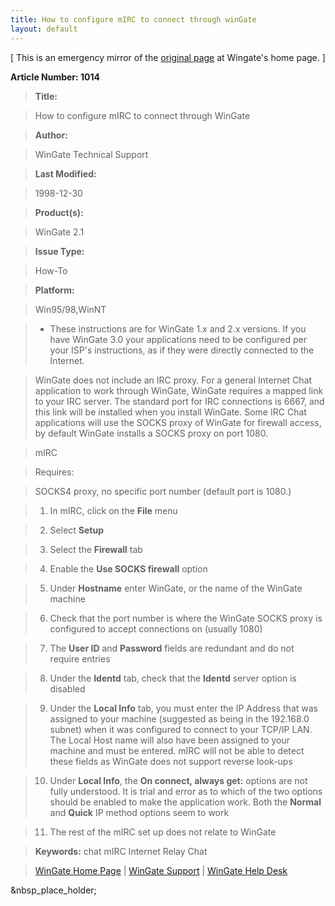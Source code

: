 ```yaml
---
title: How to configure mIRC to connect through winGate
layout: default
---
```


[ This is an emergency mirror of the [original
page](http://kb.deerfield.com/search/viewarticle.cfm?a=1014) at Wingate's home
page. ]

**Article Number: 1014**

> **Title:**

> How to configure mIRC to connect through WinGate

>

> **Author:**

> WinGate Technical Support

>

> **Last Modified:**

> 1998-12-30

>

> **Product(s):**

> WinGate 2.1

>

> **Issue Type:**

> How-To

>

> **Platform:**

> Win95/98,WinNT

>

> * These instructions are for WinGate 1.x and 2.x versions. If you have
WinGate 3.0 your applications need to be configured per your ISP's
instructions, as if they were directly connected to the Internet.

>

> WinGate does not include an IRC proxy. For a general Internet Chat
application to work through WinGate, WinGate requires a mapped link to your
IRC server. The standard port for IRC connections is 6667, and this link will
be installed when you install WinGate. Some IRC Chat applications will use the
SOCKS proxy of WinGate for firewall access, by default WinGate installs a
SOCKS proxy on port 1080.

>

> mIRC

>

> Requires:

>

> SOCKS4 proxy, no specific port number (default port is 1080.)

>

> 1. In mIRC, click on the **File** menu

>

> 2. Select **Setup**

>

> 3. Select the **Firewall** tab

>

> 4. Enable the **Use SOCKS firewall** option

>

> 5. Under **Hostname** enter WinGate, or the name of the WinGate machine

>

> 6. Check that the port number is where the WinGate SOCKS proxy is configured
to accept connections on (usually 1080)

>

> 7. The **User ID** and **Password** fields are redundant and do not require
entries

>

> 8. Under the **Identd** tab, check that the **Identd** server option is
disabled

>

> 9. Under the **Local Info** tab, you must enter the IP Address that was
assigned to your machine (suggested as being in the 192.168.0 subnet) when it
was configured to connect to your TCP/IP LAN. The Local Host name will also
have been assigned to your machine and must be entered. mIRC will not be able
to detect these fields as WinGate does not support reverse look-ups

>

> 10. Under **Local Info**, the **On connect, always get:** options are not
fully understood. It is trial and error as to which of the two options should
be enabled to make the application work. Both the **Normal** and **Quick** IP
method options seem to work

>

> 11. The rest of the mIRC set up does not relate to WinGate

>

> **Keywords:** chat mIRC Internet Relay Chat

>

> [WinGate Home Page](http://www.wingate.net) | [WinGate
Support](http://www.wingate.net/support.htm) | [WinGate Help
Desk](http://www.wingate.net/help.htm)

&nbsp_place_holder;
